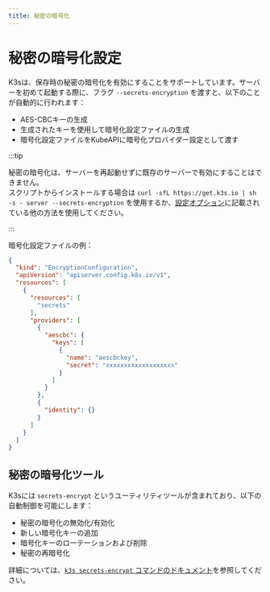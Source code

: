 ```yaml
---
title: 秘密の暗号化
---
```


# 秘密の暗号化設定

K3sは、保存時の秘密の暗号化を有効にすることをサポートしています。サーバーを初めて起動する際に、フラグ `--secrets-encryption` を渡すと、以下のことが自動的に行われます：

- AES-CBCキーの生成
- 生成されたキーを使用して暗号化設定ファイルの生成
- 暗号化設定ファイルをKubeAPIに暗号化プロバイダー設定として渡す

:::tip

秘密の暗号化は、サーバーを再起動せずに既存のサーバーで有効にすることはできません。  
スクリプトからインストールする場合は `curl -sfL https://get.k3s.io | sh -s - server --secrets-encryption` を使用するか、[設定オプション](../installation/configuration.md#configuration-with-install-script)に記載されている他の方法を使用してください。

:::

暗号化設定ファイルの例：
```json
{
  "kind": "EncryptionConfiguration",
  "apiVersion": "apiserver.config.k8s.io/v1",
  "resources": [
    {
      "resources": [
        "secrets"
      ],
      "providers": [
        {
          "aescbc": {
            "keys": [
              {
                "name": "aescbckey",
                "secret": "xxxxxxxxxxxxxxxxxxx"
              }
            ]
          }
        },
        {
          "identity": {}
        }
      ]
    }
  ]
}
```

## 秘密の暗号化ツール

K3sには `secrets-encrypt` というユーティリティツールが含まれており、以下の自動制御を可能にします：

- 秘密の暗号化の無効化/有効化
- 新しい暗号化キーの追加
- 暗号化キーのローテーションおよび削除
- 秘密の再暗号化

詳細については、[`k3s secrets-encrypt` コマンドのドキュメント](../cli/secrets-encrypt.md)を参照してください。